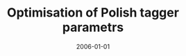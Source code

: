 ---
# Documentation: https://wowchemy.com/docs/managing-content/

title: Optimisation of Polish tagger parametrs
subtitle: ''
summary: ''
authors:
- Grzegorz Godlewski
- piasecki
tags: []
categories: []
date: '2006-01-01'
lastmod: 2022-10-07T05:09:29Z
featured: false
draft: false

# Featured image
# To use, add an image named `featured.jpg/png` to your page's folder.
# Focal points: Smart, Center, TopLeft, Top, TopRight, Left, Right, BottomLeft, Bottom, BottomRight.
image:
  caption: ''
  focal_point: ''
  preview_only: false

# Projects (optional).
#   Associate this post with one or more of your projects.
#   Simply enter your project's folder or file name without extension.
#   E.g. `projects = ["internal-project"]` references `content/project/deep-learning/index.md`.
#   Otherwise, set `projects = []`.
projects: []
publishDate: '2022-10-07T05:09:28.138249Z'
publication_types:
- '1'
abstract: ''
publication: "*Proceedings on VIII International Conference on Artificial Intelligence.\
  \ AI-21 '2006, [Siedlce, 21-22 September 2006].*"
---